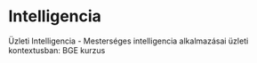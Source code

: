 # Intelligencia
Üzleti Intelligencia - Mesterséges intelligencia alkalmazásai üzleti kontextusban: BGE kurzus
